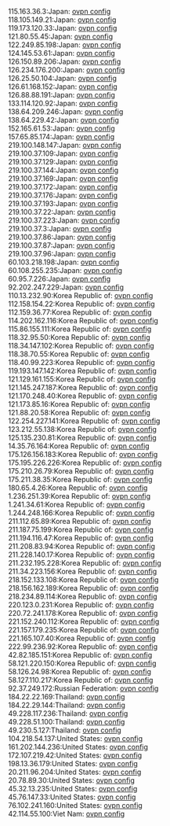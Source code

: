 115.163.36.3:Japan: [ovpn config](vpn/115_163_36_3.ovpn)  
118.105.149.21:Japan: [ovpn config](vpn/118_105_149_21.ovpn)  
119.173.120.33:Japan: [ovpn config](vpn/119_173_120_33.ovpn)  
121.80.55.45:Japan: [ovpn config](vpn/121_80_55_45.ovpn)  
122.249.85.198:Japan: [ovpn config](vpn/122_249_85_198.ovpn)  
124.145.53.61:Japan: [ovpn config](vpn/124_145_53_61.ovpn)  
126.150.89.206:Japan: [ovpn config](vpn/126_150_89_206.ovpn)  
126.234.176.200:Japan: [ovpn config](vpn/126_234_176_200.ovpn)  
126.25.50.104:Japan: [ovpn config](vpn/126_25_50_104.ovpn)  
126.61.168.152:Japan: [ovpn config](vpn/126_61_168_152.ovpn)  
126.88.88.191:Japan: [ovpn config](vpn/126_88_88_191.ovpn)  
133.114.120.92:Japan: [ovpn config](vpn/133_114_120_92.ovpn)  
138.64.209.246:Japan: [ovpn config](vpn/138_64_209_246.ovpn)  
138.64.229.42:Japan: [ovpn config](vpn/138_64_229_42.ovpn)  
152.165.61.53:Japan: [ovpn config](vpn/152_165_61_53.ovpn)  
157.65.85.174:Japan: [ovpn config](vpn/157_65_85_174.ovpn)  
219.100.148.147:Japan: [ovpn config](vpn/219_100_148_147.ovpn)  
219.100.37.109:Japan: [ovpn config](vpn/219_100_37_109.ovpn)  
219.100.37.129:Japan: [ovpn config](vpn/219_100_37_129.ovpn)  
219.100.37.144:Japan: [ovpn config](vpn/219_100_37_144.ovpn)  
219.100.37.169:Japan: [ovpn config](vpn/219_100_37_169.ovpn)  
219.100.37.172:Japan: [ovpn config](vpn/219_100_37_172.ovpn)  
219.100.37.176:Japan: [ovpn config](vpn/219_100_37_176.ovpn)  
219.100.37.193:Japan: [ovpn config](vpn/219_100_37_193.ovpn)  
219.100.37.22:Japan: [ovpn config](vpn/219_100_37_22.ovpn)  
219.100.37.223:Japan: [ovpn config](vpn/219_100_37_223.ovpn)  
219.100.37.3:Japan: [ovpn config](vpn/219_100_37_3.ovpn)  
219.100.37.86:Japan: [ovpn config](vpn/219_100_37_86.ovpn)  
219.100.37.87:Japan: [ovpn config](vpn/219_100_37_87.ovpn)  
219.100.37.96:Japan: [ovpn config](vpn/219_100_37_96.ovpn)  
60.103.218.198:Japan: [ovpn config](vpn/60_103_218_198.ovpn)  
60.108.255.235:Japan: [ovpn config](vpn/60_108_255_235.ovpn)  
60.95.7.226:Japan: [ovpn config](vpn/60_95_7_226.ovpn)  
92.202.247.229:Japan: [ovpn config](vpn/92_202_247_229.ovpn)  
110.13.232.90:Korea Republic of: [ovpn config](vpn/110_13_232_90.ovpn)  
112.158.154.22:Korea Republic of: [ovpn config](vpn/112_158_154_22.ovpn)  
112.159.36.77:Korea Republic of: [ovpn config](vpn/112_159_36_77.ovpn)  
114.202.162.116:Korea Republic of: [ovpn config](vpn/114_202_162_116.ovpn)  
115.86.155.111:Korea Republic of: [ovpn config](vpn/115_86_155_111.ovpn)  
118.32.95.50:Korea Republic of: [ovpn config](vpn/118_32_95_50.ovpn)  
118.34.147.102:Korea Republic of: [ovpn config](vpn/118_34_147_102.ovpn)  
118.38.70.55:Korea Republic of: [ovpn config](vpn/118_38_70_55.ovpn)  
118.40.99.223:Korea Republic of: [ovpn config](vpn/118_40_99_223.ovpn)  
119.193.147.142:Korea Republic of: [ovpn config](vpn/119_193_147_142.ovpn)  
121.129.161.155:Korea Republic of: [ovpn config](vpn/121_129_161_155.ovpn)  
121.145.247.187:Korea Republic of: [ovpn config](vpn/121_145_247_187.ovpn)  
121.170.248.40:Korea Republic of: [ovpn config](vpn/121_170_248_40.ovpn)  
121.173.85.16:Korea Republic of: [ovpn config](vpn/121_173_85_16.ovpn)  
121.88.20.58:Korea Republic of: [ovpn config](vpn/121_88_20_58.ovpn)  
122.254.227.141:Korea Republic of: [ovpn config](vpn/122_254_227_141.ovpn)  
123.212.55.138:Korea Republic of: [ovpn config](vpn/123_212_55_138.ovpn)  
125.135.230.81:Korea Republic of: [ovpn config](vpn/125_135_230_81.ovpn)  
14.35.76.164:Korea Republic of: [ovpn config](vpn/14_35_76_164.ovpn)  
175.126.156.183:Korea Republic of: [ovpn config](vpn/175_126_156_183.ovpn)  
175.195.226.226:Korea Republic of: [ovpn config](vpn/175_195_226_226.ovpn)  
175.210.26.79:Korea Republic of: [ovpn config](vpn/175_210_26_79.ovpn)  
175.211.38.35:Korea Republic of: [ovpn config](vpn/175_211_38_35.ovpn)  
180.65.4.26:Korea Republic of: [ovpn config](vpn/180_65_4_26.ovpn)  
1.236.251.39:Korea Republic of: [ovpn config](vpn/1_236_251_39.ovpn)  
1.241.34.61:Korea Republic of: [ovpn config](vpn/1_241_34_61.ovpn)  
1.244.248.166:Korea Republic of: [ovpn config](vpn/1_244_248_166.ovpn)  
211.112.65.89:Korea Republic of: [ovpn config](vpn/211_112_65_89.ovpn)  
211.187.75.199:Korea Republic of: [ovpn config](vpn/211_187_75_199.ovpn)  
211.194.116.47:Korea Republic of: [ovpn config](vpn/211_194_116_47.ovpn)  
211.208.83.94:Korea Republic of: [ovpn config](vpn/211_208_83_94.ovpn)  
211.228.140.17:Korea Republic of: [ovpn config](vpn/211_228_140_17.ovpn)  
211.232.195.228:Korea Republic of: [ovpn config](vpn/211_232_195_228.ovpn)  
211.34.223.156:Korea Republic of: [ovpn config](vpn/211_34_223_156.ovpn)  
218.152.133.108:Korea Republic of: [ovpn config](vpn/218_152_133_108.ovpn)  
218.156.162.189:Korea Republic of: [ovpn config](vpn/218_156_162_189.ovpn)  
218.234.89.114:Korea Republic of: [ovpn config](vpn/218_234_89_114.ovpn)  
220.123.0.231:Korea Republic of: [ovpn config](vpn/220_123_0_231.ovpn)  
220.72.241.178:Korea Republic of: [ovpn config](vpn/220_72_241_178.ovpn)  
221.152.240.112:Korea Republic of: [ovpn config](vpn/221_152_240_112.ovpn)  
221.157.179.235:Korea Republic of: [ovpn config](vpn/221_157_179_235.ovpn)  
221.165.107.40:Korea Republic of: [ovpn config](vpn/221_165_107_40.ovpn)  
222.99.236.92:Korea Republic of: [ovpn config](vpn/222_99_236_92.ovpn)  
42.82.185.151:Korea Republic of: [ovpn config](vpn/42_82_185_151.ovpn)  
58.121.220.150:Korea Republic of: [ovpn config](vpn/58_121_220_150.ovpn)  
58.126.24.98:Korea Republic of: [ovpn config](vpn/58_126_24_98.ovpn)  
58.127.110.217:Korea Republic of: [ovpn config](vpn/58_127_110_217.ovpn)  
92.37.249.172:Russian Federation: [ovpn config](vpn/92_37_249_172.ovpn)  
184.22.22.169:Thailand: [ovpn config](vpn/184_22_22_169.ovpn)  
184.22.29.144:Thailand: [ovpn config](vpn/184_22_29_144.ovpn)  
49.228.117.236:Thailand: [ovpn config](vpn/49_228_117_236.ovpn)  
49.228.51.100:Thailand: [ovpn config](vpn/49_228_51_100.ovpn)  
49.230.5.127:Thailand: [ovpn config](vpn/49_230_5_127.ovpn)  
104.218.54.137:United States: [ovpn config](vpn/104_218_54_137.ovpn)  
161.202.144.236:United States: [ovpn config](vpn/161_202_144_236.ovpn)  
172.107.219.42:United States: [ovpn config](vpn/172_107_219_42.ovpn)  
198.13.36.179:United States: [ovpn config](vpn/198_13_36_179.ovpn)  
20.211.96.204:United States: [ovpn config](vpn/20_211_96_204.ovpn)  
20.78.89.30:United States: [ovpn config](vpn/20_78_89_30.ovpn)  
45.32.13.235:United States: [ovpn config](vpn/45_32_13_235.ovpn)  
45.76.147.33:United States: [ovpn config](vpn/45_76_147_33.ovpn)  
76.102.241.160:United States: [ovpn config](vpn/76_102_241_160.ovpn)  
42.114.55.100:Viet Nam: [ovpn config](vpn/42_114_55_100.ovpn)  
